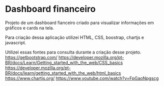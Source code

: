 # Dashboard financeiro
Projeto de um dashboard fianceiro criado para visualizar informações em gráficos e cards na tela.

Para criação dessa aplicação utilizei HTML, CSS, boostrap, chartjs e javascript.

Utilizei essas fontes para consulta durante a criação desse projeto.
https://getbootstrap.com/
https://developer.mozilla.org/pt-BR/docs/Learn/Getting_started_with_the_web/CSS_basics
https://developer.mozilla.org/pt-BR/docs/learn/getting_started_with_the_web/html_basics
https://www.chartjs.org/
https://www.youtube.com/watch?v=FpGaoNpgscg





